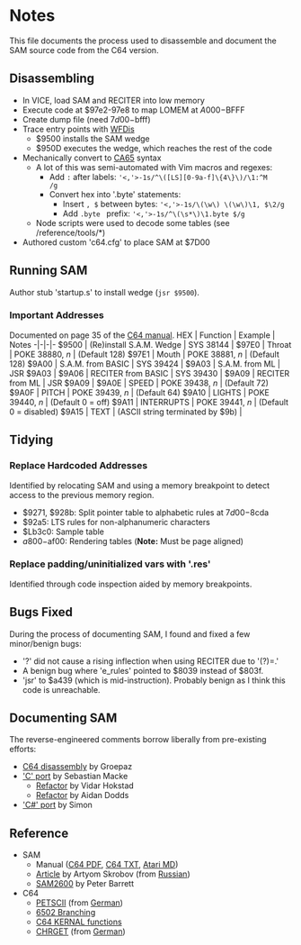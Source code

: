 # Notes
This file documents the process used to disassemble and document the SAM source code from the C64 version.

## Disassembling
* In VICE, load SAM and RECITER into low memory
* Execute code at $97e2-97e8 to map LOMEM at $A000-$BFFF
* Create dump file (need $7d00-$bfff)
* Trace entry points with [WFDis](https://www.white-flame.com/wfdis/)
    * $9500 installs the SAM wedge
    * $950D executes the wedge, which reaches the rest of the code
* Mechanically convert to [CA65](https://cc65.github.io/doc/ca65.html) syntax
    * A lot of this was semi-automated with Vim macros and regexes:
        * Add `:` after labels: `'<,'>-1s/^\([LS][0-9a-f]\{4\}\)/\1:^M     /g`
        * Convert hex into '.byte' statements:
            * Insert `, $` between bytes: `'<,'>-1s/\(\w\) \(\w\)\1, $\2/g`
            * Add `.byte ` prefix: `'<,'>-1s/^\(\s*\)\1.byte $/g`
    * Node scripts were used to decode some tables (see /reference/tools/*)
* Authored custom 'c64.cfg' to place SAM at $7D00

## Running SAM
Author stub 'startup.s' to install wedge (`jsr $9500`).

### Important Addresses
Documented on page 35 of the [C64 manual](https://ia800404.us.archive.org/2/items/Commodore64SoftwareAutomaticMouthManual/Commodore64SoftwareAutomaticMouthManual.pdf).
HEX | Function | Example | Notes
-|-|-|-
$9500 | (Re)install S.A.M. Wedge | SYS 38144 |
$97E0 | Throat | POKE 38880, *n* | (Default 128)
$97E1 | Mouth | POKE 38881, *n* | (Default 128)
$9A00 | S.A.M. from BASIC | SYS 39424 | 
$9A03 | S.A.M. from ML | JSR $9A03 | 
$9A06 | RECITER from BASIC | SYS 39430 | 
$9A09 | RECITER from ML | JSR $9A09 | 
$9A0E | SPEED | POKE 39438, *n* | (Default 72)
$9A0F | PITCH | POKE 39439, *n* | (Default 64)
$9A10 | LIGHTS | POKE 39440, *n* | (Default 0 = off)
$9A11 | INTERRUPTS | POKE 39441, *n* | (Default 0 = disabled)
$9A15 | TEXT | (ASCII string terminated by $9b) | 

## Tidying
### Replace Hardcoded Addresses
Identified by relocating SAM and using a memory breakpoint to detect access to the previous memory region.
* $9271, $928b: Split pointer table to alphabetic rules at $7d00-$8cda
* $92a5: LTS rules for non-alphanumeric characters
* $Lb3c0: Sample table
* $a800-$af00: Rendering tables (**Note:** Must be page aligned)

### Replace padding/uninitialized vars with '.res'
Identified through code inspection aided by memory breakpoints.

## Bugs Fixed
During the process of documenting SAM, I found and fixed a few minor/benign bugs:
* '?' did not cause a rising inflection when using RECITER due to '(?)=.'
* A benign bug where 'e_rules' pointed to $8039 instead of $803f.
* 'jsr' to $a439 (which is mid-instruction).  Probably benign as I think this code is unreachable.

## Documenting SAM
The reverse-engineered comments borrow liberally from pre-existing efforts:

* [C64 disassembly](http://hitmen.c02.at/html/tools_sam.html) by Groepaz
* ['C' port](https://github.com/s-macke/SAM) by Sebastian Macke
    * [Refactor](https://github.com/vidarh/SAM) by Vidar Hokstad
    * [Refactor](https://github.com/bit-hack/SAM) by Aidan Dodds
* ['C#' port](https://gitdab.com/Simon/SamSharp) by Simon

## Reference
* SAM
    * Manual ([C64 PDF](https://ia800404.us.archive.org/2/items/Commodore64SoftwareAutomaticMouthManual/Commodore64SoftwareAutomaticMouthManual.pdf), [C64 TXT](https://the-cbm-files.tripod.com/speak/samdoc.txt), [Atari MD](https://github.com/discordier/sam/blob/master/docs/manual.md))
    * [Article](https://habr-com.translate.goog/ru/post/500764/?_x_tr_sl=auto&_x_tr_tl=en) by Artyom Skrobov (from [Russian](https://habr.com/en/post/500764/))
    * [SAM2600](https://github.com/rossumur/SAM2600#a-brief-history-of-speech-synthesis) by Peter Barrett
* C64
    * [PETSCII](https://www-c64--wiki-de.translate.goog/wiki/PETSCII-Tabelle?_x_tr_sl=de&_x_tr_tl=en&_x_tr_hl=en-US&_x_tr_pto=wapp) (from [German](https://www.c64-wiki.de/wiki/PETSCII-Tabelle))
    * [6502 Branching](http://www.6502.org/tutorials/compare_beyond.html)
    * [C64 KERNAL functions](https://sta.c64.org/cbm64krnfunc.html)
    * [CHRGET](https://www-c64--wiki-de.translate.goog/wiki/CHRGET?_x_tr_sl=de&_x_tr_tl=en&_x_tr_hl=en-US&_x_tr_pto=wapp) (from [German](https://www.c64-wiki.de/wiki/CHRGET?msclkid=6b32d4daaf6611eca15046311c7d18f6))
